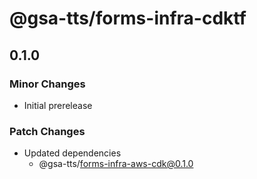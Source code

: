 # @gsa-tts/forms-infra-cdktf

## 0.1.0

### Minor Changes

- Initial prerelease

### Patch Changes

- Updated dependencies
  - @gsa-tts/forms-infra-aws-cdk@0.1.0
